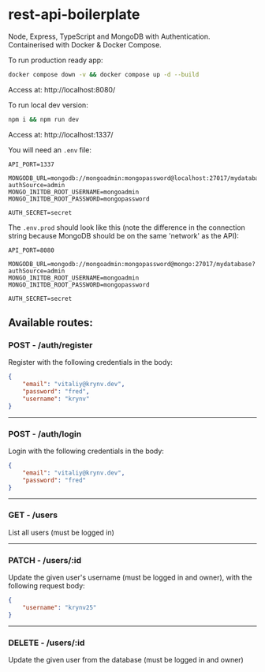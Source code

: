 # rest-api-boilerplate

Node, Express, TypeScript and MongoDB with Authentication. 
Containerised with Docker & Docker Compose.

To run production ready app:
```bash
docker compose down -v && docker compose up -d --build
```

Access at:
http://localhost:8080/

To run local dev version:
```bash
npm i && npm run dev
```

Access at:
http://localhost:1337/

You will need an `.env` file:
```
API_PORT=1337

MONGODB_URL=mongodb://mongoadmin:mongopassword@localhost:27017/mydatabase?authSource=admin
MONGO_INITDB_ROOT_USERNAME=mongoadmin
MONGO_INITDB_ROOT_PASSWORD=mongopassword

AUTH_SECRET=secret
```

The `.env.prod` should look like this (note the difference in the connection string because MongoDB should be on the same 'network' as the API):
```
API_PORT=8080

MONGODB_URL=mongodb://mongoadmin:mongopassword@mongo:27017/mydatabase?authSource=admin
MONGO_INITDB_ROOT_USERNAME=mongoadmin
MONGO_INITDB_ROOT_PASSWORD=mongopassword

AUTH_SECRET=secret
```

## Available routes:
### POST - /auth/register

Register with the following credentials in the body:
```json
{
    "email": "vitaliy@krynv.dev",
    "password": "fred",
    "username": "krynv"
}
```
___________
### POST - /auth/login

Login with the following credentials in the body:
```json
{
    "email": "vitaliy@krynv.dev",
    "password": "fred"
}
```
___________
### GET - /users

List all users (must be logged in)

___________
### PATCH - /users/:id

Update the given user's username (must be logged in and owner), with the following request body:
```json
{
    "username": "krynv25"
}
```
___________
### DELETE - /users/:id
Update the given user from the database (must be logged in and owner)